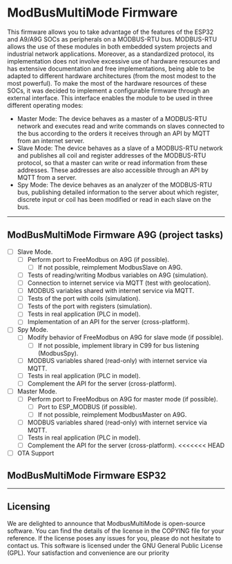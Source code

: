 # ModBusMultiMode Firmware

This firmware allows you to take advantage of the features of the ESP32 and A9/A9G SOCs as peripherals on a MODBUS-RTU bus. MODBUS-RTU allows the use of these modules in both embedded system projects and industrial network applications. Moreover, as a standardized protocol, its implementation does not involve excessive use of hardware resources and has extensive documentation and free implementations, being able to be adapted to different hardware architectures (from the most modest to the most powerful). To make the most of the hardware resources of these SOCs, it was decided to implement a configurable firmware through an external interface. This interface enables the module to be used in three different operating modes:

* Master Mode: The device behaves as a master of a MODBUS-RTU network and executes read and write commands on slaves connected to the bus according to the orders it receives through an API by MQTT from an internet server.
* Slave Mode: The device behaves as a slave of a MODBUS-RTU network and publishes all coil and register addresses of the MODBUS-RTU protocol, so that a master can write or read information from these addresses. These addresses are also accessible through an API by MQTT from a server.
* Spy Mode: The device behaves as an analyzer of the MODBUS-RTU bus, publishing detailed information to the server about which register, discrete input or coil has been modified or read in each slave on the bus.

___

## ModBusMultiMode Firmware A9G (project tasks)

* [ ] Slave Mode.
  * [ ] Perform port to FreeModbus on A9G (if possible).
    * [ ] If not possible, reimplement ModbusSlave on A9G.
  * [ ] Tests of reading/writing Modbus variables on A9G (simulation).
  * [ ] Connection to internet service via MQTT (test with geolocation).
  * [ ] MODBUS variables shared with internet service via MQTT.
  * [ ] Tests of the port with coils (simulation).
  * [ ] Tests of the port with registers (simulation).
  * [ ] Tests in real application (PLC in model).
  * [ ] Implementation of an API for the server (cross-platform).

* [ ] Spy Mode.
  * [ ] Modify behavior of FreeModbus on A9G for slave mode (if possible).
    * [ ] If not possible, implement library in C99 for bus listening (ModbusSpy).
  * [ ] MODBUS variables shared (read-only) with internet service via MQTT.
  * [ ] Tests in real application (PLC in model).
  * [ ] Complement the API for the server (cross-platform).

* [ ] Master Mode.
  * [ ] Perform port to FreeModbus on A9G for master mode (if possible).
    * [ ] Port to ESP_MODBUS (if possible).
    * [ ] If not possible, reimplement ModbusMaster on A9G.
  * [ ] MODBUS variables shared (read-only) with internet service via MQTT.
  * [ ] Tests in real application (PLC in model).
  * [ ] Complement the API for the server (cross-platform).
<<<<<<< HEAD
* [ ] OTA Support

## ModBusMultiMode Firmware ESP32

___

## Licensing

We are delighted to announce that ModbusMultiMode is open-source software. You can find the details of the license in the COPYING file for your reference. If the license poses any issues for you, please do not hesitate to contact us. This software is licensed under the GNU General Public License (GPL). Your satisfaction and convenience are our priority
